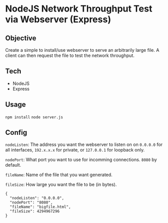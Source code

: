# NodeJS Network Throughput Test via Webserver (Express)

## Objective
Create a simple to install/use webserver to serve an arbitrarily large file. A client can then request the file to test the network throughput.

## Tech
* NodeJS
* Express

## Usage
`npm install`
`node server.js`

## Config

`nodeListen`: The address you want the webserver to listen on on `0.0.0.0` for all interfaces, `192.x.x.x` for private, or `127.0.0.1` for loopback only.

`nodePort`: What port you want to use for incomming connections. `8080` by default.

`fileName`: Name of the file that you want generated.

`fileSize`: How large you want the file to be (in bytes).

```
{
  "nodeListen": "0.0.0.0",
  "nodePort": "8080",
  "fileName": "bigfile.html",
  "fileSize": 4294967296
}
```
